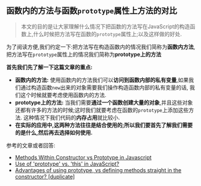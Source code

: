 ## 函数内的方法与函数`prototype`属性上方法的对比

> 本文的目的是让大家理解什么情况下把函数的方法写在JavaScript的构造函数上,什么时候把方法写在函数的`prototype`属性上;以及这样做的好处.

为了阅读方便,我们约定一下:把方法写在构造函数内的情况我们简称为**函数内方法**,把方法写在`prototype`属性上的情况我们简称为**prototype上的方法**

**首先我们先了解一下这篇文章的重点:**

+ **函数内的方法:** 使用函数内的方法我们可以**访问到函数内部的私有变量**,如果我们通过构造函数`new`出来的对象需要我们操作构造函数内部的私有变量的话,
  我们这个时候就要考虑使用函数内的方法.
+ **prototype上的方法:** 当我们需要**通过一个函数创建大量的对象**,并且这些对象还都有许多的方法的时候;这时我们就要考虑在函数的`prototype`上添加这些方法.
  这种情况下我们代码的**内存占用**就比较小.
+ **在实际的应用中,这两种方法往往是结合使用的;所以我们要首先了解我们需要的是什么,然后再去选择如何使用.**






参考的文章或者回答:
+ [Methods Within Constructor vs Prototype in Javascript](http://thecodeship.com/web-development/methods-within-constructor-vs-prototype-in-javascript/ )
+ [Use of 'prototype' vs. 'this' in JavaScript?](http://stackoverflow.com/questions/310870/use-of-prototype-vs-this-in-javascript)
+ [Advantages of using prototype, vs defining methods straight in the constructor? [duplicate]](http://stackoverflow.com/questions/4508313/advantages-of-using-prototype-vs-defining-methods-straight-in-the-constructor)